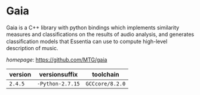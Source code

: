 # Gaia

Gaia is a C++ library with python bindings which implements similarity measures and classiﬁcations  on the results of audio analysis, and generates classiﬁcation models that Essentia can use to compute high-level  description of music.

*homepage*: <https://github.com/MTG/gaia>

version | versionsuffix | toolchain
--------|---------------|----------
``2.4.5`` | ``-Python-2.7.15`` | ``GCCcore/8.2.0``
